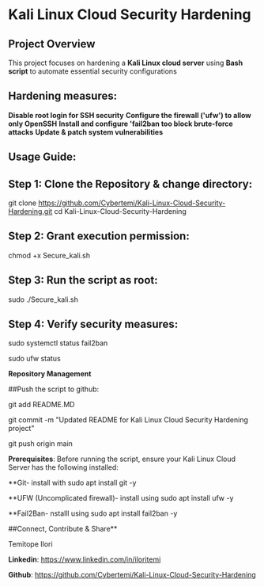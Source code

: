 # Kali Linux Cloud Security Hardening

## Project Overview
This project focuses on hardening a **Kali Linux cloud server** using **Bash script** to automate essential security configurations

## Hardening measures:

**Disable root login for SSH security**
**Configure the firewall ('ufw') to allow only OpenSSH**
**Install and configure 'fail2ban too block brute-force attacks**
**Update & patch system vulnerabilities**

## Usage Guide:
## **Step 1: Clone the Repository & change directory**:
git clone https://github.com/Cybertemi/Kali-Linux-Cloud-Security-Hardening.git
cd Kali-Linux-Cloud-Security-Hardening

## **Step 2: Grant execution permission**:
chmod +x Secure_kali.sh 

## **Step 3: Run the script as root**:
sudo ./Secure_kali.sh

## **Step 4: Verify security measures**:
sudo systemctl status fail2ban

sudo ufw status

**Repository Management**

##Push the script to github:

git add README.MD

git commit -m "Updated README for Kali Linux Cloud Security Hardening project"

git push origin main

**Prerequisites**:
Before running the script, ensure your Kali Linux Cloud Server has the following installed:

**Git- install with sudo apt install git -y

**UFW (Uncomplicated firewall)- install using sudo apt install ufw -y

**Fail2Ban- nstalll using sudo apt install fail2ban -y


##Connect, Contribute & Share**

Temitope Ilori

**Linkedin**: https://www.linkedin.com/in/iloritemi

**Github**: https://github.com/Cybertemi/Kali-Linux-Cloud-Security-Hardening

